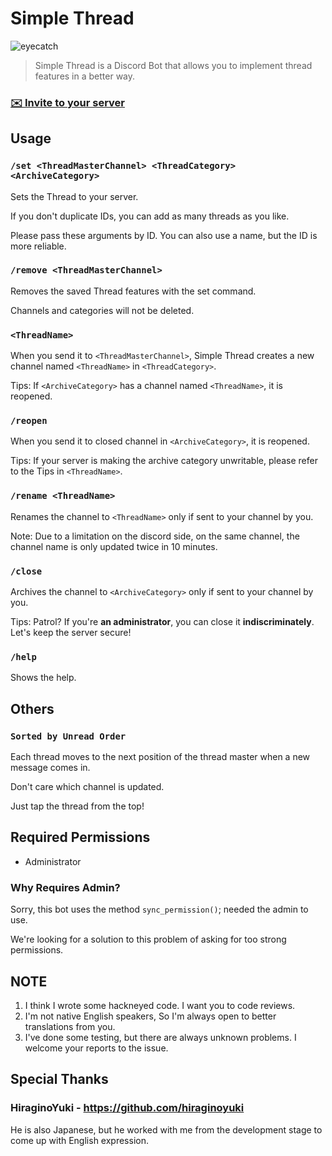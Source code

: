 # Simple Thread

![eyecatch](https://cdn.discordapp.com/attachments/752286472383758416/756862024499200051/image0.jpg)

> Simple Thread is a Discord Bot that allows you to implement thread features in a better way.

### **[✉️ Invite to your server](https://discord.com/api/oauth2/authorize?client_id=754309543160184893&permissions=8&scope=bot)**

## Usage

### `/set <ThreadMasterChannel> <ThreadCategory> <ArchiveCategory>`

Sets the Thread to your server.

If you don't duplicate IDs, you can add as many threads as you like.

Please pass these arguments by ID. You can also use a name, but the ID is more reliable.

### `/remove <ThreadMasterChannel>`

Removes the saved Thread features with the set command.

Channels and categories will not be deleted.

### `<ThreadName>`

When you send it to `<ThreadMasterChannel>`, Simple Thread creates a new channel named `<ThreadName>` in `<ThreadCategory>`.

Tips: If `<ArchiveCategory>` has a channel named `<ThreadName>`, it is reopened.

### `/reopen`

When you send it to closed channel in `<ArchiveCategory>`, it is reopened.

Tips: If your server is making the archive category unwritable, please refer to the Tips in `<ThreadName>`.

### `/rename <ThreadName>`

Renames the channel to `<ThreadName>` only if sent to your channel by you.

Note: Due to a limitation on the discord side, on the same channel, the channel name is only updated twice in 10 minutes.

### `/close`

Archives the channel to `<ArchiveCategory>` only if sent to your channel by you.

Tips: Patrol? If you're <b>an administrator</b>, you can close it <b>indiscriminately</b>. Let's keep the server secure!

### `/help`

Shows the help.

## Others

### `Sorted by Unread Order`

Each thread moves to the next position of the thread master when a new message comes in.

Don't care which channel is updated.

Just tap the thread from the top!

## Required Permissions

- Administrator

### Why Requires Admin?

Sorry, this bot uses the method `sync_permission()`; needed the admin to use.

We're looking for a solution to this problem of asking for too strong permissions.

## NOTE

1. I think I wrote some hackneyed code. I want you to code reviews.
2. I'm not native English speakers, So I'm always open to better translations from you.
3. I've done some testing, but there are always unknown problems. I welcome your reports to the issue.

## Special Thanks

### HiraginoYuki - https://github.com/hiraginoyuki

He is also Japanese, but he worked with me from the development stage to come up with English expression.
